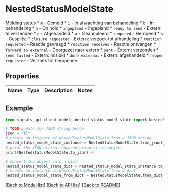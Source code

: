 # NestedStatusModelState

Melding status  * `m` - Gemeld * `i` - In afwachting van behandeling * `b` - In behandeling * `h` - On hold * `ingepland` - Ingepland * `ready to send` - Extern: te verzenden * `o` - Afgehandeld * `a` - Geannuleerd * `reopened` - Heropend * `s` - Gesplitst * `closure requested` - Extern: verzoek tot afhandeling * `reaction requested` - Reactie gevraagd * `reaction received` - Reactie ontvangen * `forward to external` - Doorgezet naar extern * `sent` - Extern: verzonden * `send failed` - Extern: mislukt * `done external` - Extern: afgehandeld * `reopen requested` - Verzoek tot heropenen

## Properties

Name | Type | Description | Notes
------------ | ------------- | ------------- | -------------

## Example

```python
from signals_api_client.models.nested_status_model_state import NestedStatusModelState

# TODO update the JSON string below
json = "{}"
# create an instance of NestedStatusModelState from a JSON string
nested_status_model_state_instance = NestedStatusModelState.from_json(json)
# print the JSON string representation of the object
print(NestedStatusModelState.to_json())

# convert the object into a dict
nested_status_model_state_dict = nested_status_model_state_instance.to_dict()
# create an instance of NestedStatusModelState from a dict
nested_status_model_state_from_dict = NestedStatusModelState.from_dict(nested_status_model_state_dict)
```
[[Back to Model list]](../README.md#documentation-for-models) [[Back to API list]](../README.md#documentation-for-api-endpoints) [[Back to README]](../README.md)


